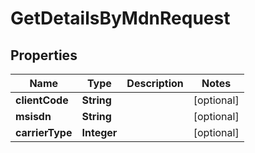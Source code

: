 

# GetDetailsByMdnRequest


## Properties

| Name | Type | Description | Notes |
|------------ | ------------- | ------------- | -------------|
|**clientCode** | **String** |  |  [optional] |
|**msisdn** | **String** |  |  [optional] |
|**carrierType** | **Integer** |  |  [optional] |



